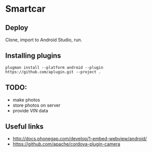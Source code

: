 # Smartcar

## Deploy

Clone, import to Android Studio, run.

## Installing plugins

    plugman install --platform android --plugin https://github.com/aplugin.git --project .

## TODO:

* make photos
* store photos on server
* provide VIN data

## Useful links

* http://docs.phonegap.com/develop/1-embed-webview/android/
* https://github.com/apache/cordova-plugin-camera
